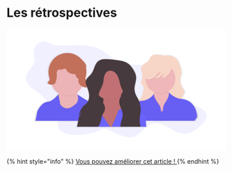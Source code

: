 # Les rétrospectives

![](../../.gitbook/assets/retrospective-team-building-agile-bim.png)







{% hint style="info" %}
[Vous pouvez améliorer cet article ! ](../communaute-agile-bim/contribuer.md)
{% endhint %}

